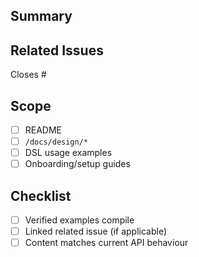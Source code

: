 ## Summary
<!-- Which documentation is being updated or added? -->

## Related Issues
Closes #<issue-number> <!-- (if applicable) -->

## Scope
- [ ] README
- [ ] `/docs/design/*`
- [ ] DSL usage examples
- [ ] Onboarding/setup guides

## Checklist
- [ ] Verified examples compile
- [ ] Linked related issue (if applicable)
- [ ] Content matches current API behaviour
